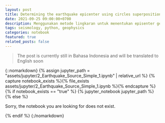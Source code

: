 ```yaml
---
layout: post
title: Determining the earthquake epicenter using circles superposition method
date: 2021-09-25 09:00:00+0700
description: Menggunakan metode lingkaran untuk menentukan episenter gempa bumi, dilakukan dengan Python
tags: seismology, python, geophysics
categories: notebook
featured: true
related_posts: false
---
```

> The post is currently still in Bahasa Indonesia and will be translated to English soon

{::nomarkdown}
{% assign jupyter_path = "assets/jupyter/2_Earthquake_Source_Simple_1.ipynb" | relative_url %}
{% capture notebook_exists %}{% file_exists assets/jupyter/2_Earthquake_Source_Simple_1.ipynb %}{% endcapture %}
{% if notebook_exists == "true" %}
    {% jupyter_notebook jupyter_path %}
{% else %}
    <p>Sorry, the notebook you are looking for does not exist.</p>
{% endif %}
{:/nomarkdown}


